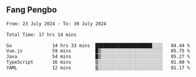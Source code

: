## Fang Pengbo

<!--START_SECTION:waka-->

```txt
From: 23 July 2024 - To: 30 July 2024

Total Time: 17 hrs 14 mins

Go               14 hrs 33 mins  █████████████████████░░░░   84.44 %
Vue.js           59 mins         █▒░░░░░░░░░░░░░░░░░░░░░░░   05.75 %
Java             54 mins         █▒░░░░░░░░░░░░░░░░░░░░░░░   05.27 %
TypeScript       16 mins         ▒░░░░░░░░░░░░░░░░░░░░░░░░   01.60 %
YAML             12 mins         ▒░░░░░░░░░░░░░░░░░░░░░░░░   01.17 %
```

<!--END_SECTION:waka-->